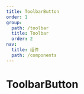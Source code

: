 ```yaml
---
title: ToolbarButton
order: 1
group:
  path: /toolbar
  title: Toolbar
  order: 2
nav:
  title: 组件
  path: /components
---
```


# ToolbarButton
